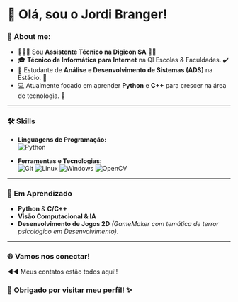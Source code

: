 # 👋 Olá, sou o Jordi Branger! 

### 🎯 About me:
- 👨🏽‍💻 Sou **Assistente Técnico na Digicon SA** 🙏🏻
- 🎓 **Técnico de Informática para Internet** na QI Escolas & Faculdades. ✔️
- 📘 Estudante de **Análise e Desenvolvimento de Sistemas (ADS)** na Estácio.  🔄
- 💻 Atualmente focado em aprender **Python** e **C++** para crescer na área de tecnologia. 🎯

--- 

### 🛠️ Skills
- **Linguagens de Programação:**  
  ![Python](https://img.shields.io/badge/Python-3.10-blue)
  
- **Ferramentas e Tecnologias:**  
  ![Git](https://img.shields.io/badge/Git-✔️-lightgrey) ![Linux](https://img.shields.io/badge/Linux-Ubuntu-important) 
  ![Windows](https://img.shields.io/badge/Windows-✔️-lightblue)  ![OpenCV](https://img.shields.io/badge/OpenCV-✔️-blue)

---

### 🌱 Em Aprendizado
- **Python** & **C/C++**
- **Visão Computacional & IA**  
- **Desenvolvimento de Jogos 2D** *(GameMaker com temática de terror psicológico em Desenvolvimento)*.  

---
### 🌐 Vamos nos conectar!

◀️◀️ Meus contatos estão todos aqui!!

### 🙏 Obrigado por visitar meu perfil! ✨
